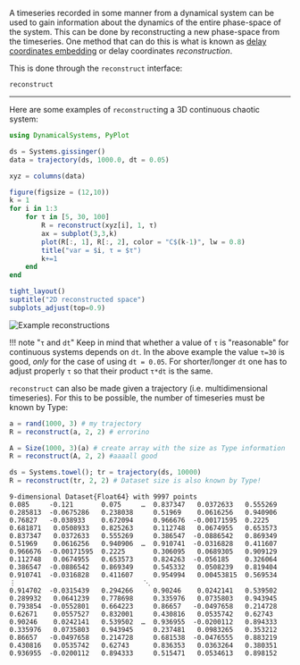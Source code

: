A timeseries recorded in some manner from a dynamical system can be used to gain information about the dynamics of the entire phase-space of the system. This can be done by reconstructing a new phase-space from the timeseries. One method that can do this is what is known as [delay coordinates embedding](https://en.wikipedia.org/wiki/Takens%27_theorem) or delay coordinates *reconstruction*.

This is done through the `reconstruct` interface:
```@docs
reconstruct
```
---
Here are some examples of `reconstruct`ing a 3D continuous chaotic system:
```julia
using DynamicalSystems, PyPlot

ds = Systems.gissinger()
data = trajectory(ds, 1000.0, dt = 0.05)

xyz = columns(data)

figure(figsize = (12,10))
k = 1
for i in 1:3
    for τ in [5, 30, 100]
        R = reconstruct(xyz[i], 1, τ)
        ax = subplot(3,3,k)
        plot(R[:, 1], R[:, 2], color = "C$(k-1)", lw = 0.8)
        title("var = $i, τ = $τ")
        k+=1
    end
end

tight_layout()
suptitle("2D reconstructed space")
subplots_adjust(top=0.9)
```
![Example reconstructions](https://i.imgur.com/OZDBvu5.png)

!!! note "`τ` and `dt`"
    Keep in mind that whether a value of `τ` is "reasonable" for continuous systems depends on `dt`. In the above example the value `τ=30` is good, *only* for the case
    of using `dt = 0.05`. For shorter/longer `dt` one has to adjust properly `τ` so that their product `τ*dt` is the same.

`reconstruct` can also be made given a trajectory (i.e. multidimensional timeseries). For this to be possible, the number of timeseries must be known by Type:
```julia
a = rand(1000, 3) # my trajectory
R = reconstruct(a, 2, 2) # errorino

A = Size(1000, 3)(a) # create array with the size as Type information
R = reconstruct(A, 2, 2) #aaaall good

ds = Systems.towel(); tr = trajectory(ds, 10000)
R = reconstruct(tr, 2, 2) # Dataset size is also known by Type!
```
```
9-dimensional Dataset{Float64} with 9997 points
0.085     -0.121       0.075     …  0.837347   0.0372633   0.555269
0.285813  -0.0675286   0.238038     0.51969    0.0616256   0.940906
0.76827   -0.038933    0.672094     0.966676  -0.00171595  0.2225
0.681871   0.0508933   0.825263     0.112748   0.0674955   0.653573
0.837347   0.0372633   0.555269     0.386547  -0.0886542   0.869349
0.51969    0.0616256   0.940906  …  0.910741  -0.0316828   0.411607
0.966676  -0.00171595  0.2225       0.306095   0.0689305   0.909129
0.112748   0.0674955   0.653573     0.824263  -0.056185    0.326064
0.386547  -0.0886542   0.869349     0.545332   0.0508239   0.819404
0.910741  -0.0316828   0.411607     0.954994   0.00453815  0.569534
⋮                                ⋱
0.914702  -0.0315439   0.294266     0.90246    0.0242141   0.539502
0.289932   0.0641239   0.778698     0.335976   0.0735803   0.943945
0.793854  -0.0552801   0.664223     0.86657   -0.0497658   0.214728
0.62671    0.0557527   0.832001     0.430816   0.0535742   0.62743
0.90246    0.0242141   0.539502  …  0.936955  -0.0200112   0.894333
0.335976   0.0735803   0.943945     0.237481   0.0983265   0.353212
0.86657   -0.0497658   0.214728     0.681538  -0.0476555   0.883219
0.430816   0.0535742   0.62743      0.836353   0.0363264   0.380351
0.936955  -0.0200112   0.894333     0.515471   0.0534613   0.898152
```
